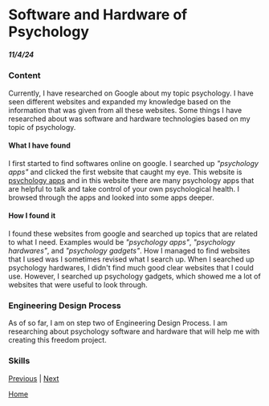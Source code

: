 # Software and Hardware of Psychology
##### 11/4/24
### Content
Currently, I have researched on Google about my topic psychology. I have seen different websites and expanded my knowledge based on the information that was given from all these websites. Some things I have researched about was software and hardware technologies based on my topic of psychology. 
#### What I have found
I first started to find softwares online on google. I searched up _"psychology apps"_ and clicked the first website that caught my eye. This website is [psychology apps](https://careersinpsychology.org/15-psychology-apps-you-should-be-using/) and in this website there are many psychology apps that are helpful to talk and take control of your own psychological health. I browsed through the apps and looked into some apps deeper. 
#### How I found it
I found these websites from google and searched up topics that are related to what I need. Examples would be _"psychology apps"_, _"psychology hardwares"_, and _"psychology gadgets"_. How I managed to find websites that I used was I sometimes revised what I search up. When I searched up psychology hardwares, I didn't find much good clear websites that I could use. However, I searched up psychology gadgets, which showed me a lot of websites that were useful to look through. 

### Engineering Design Process
As of so far, I am on step two of Engineering Design Process. I am researching about psychology software and hardware that will help me with creating this freedom project. 

### Skills
[Previous](entry01.md) | [Next](entry03.md)

[Home](../README.md)
